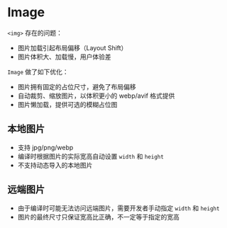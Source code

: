 # Image

`<img>` 存在的问题：

- 图片加载引起布局偏移（Layout Shift）
- 图片体积大、加载慢，用户体验差

`Image` 做了如下优化：

- 图片拥有固定的占位尺寸，避免了布局偏移
- 自动裁剪、缩放图片，以体积更小的 webp/avif 格式提供
- 图片懒加载，提供可选的模糊占位图

## 本地图片

- 支持 jpg/png/webp
- 编译时根据图片的实际宽高自动设置 `width` 和 `height`
- 不支持动态导入的本地图片

## 远端图片

- 由于编译时可能无法访问远端图片，需要开发者手动指定 `width` 和 `height`
- 图片的最终尺寸只保证宽高比正确，不一定等于指定的宽高
